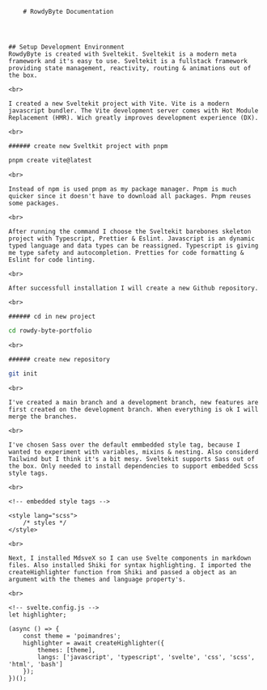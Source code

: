         # RowdyByte Documentation




    ## Setup Development Environment
    RowdyByte is created with Sveltekit. Sveltekit is a modern meta framework and it's easy to use. Sveltekit is a fullstack framework providing state management, reactivity, routing & animations out of the box.

    <br>

    I created a new Sveltekit project with Vite. Vite is a modern javascript bundler. The Vite development server comes with Hot Module Replacement (HMR). Wich greatly improves development experience (DX).

    <br>

    ###### create new Sveltkit project with pnpm

```bash
pnpm create vite@latest
```

    <br>

    Instead of npm is used pnpm as my package manager. Pnpm is much quicker since it doesn't have to download all packages. Pnpm reuses some packages.

    <br>

    After running the command I choose the Sveltekit barebones skeleton project with Typescript, Prettier & Eslint. Javascript is an dynamic typed language and data types can be reassigned. Typescript is giving me type safety and autocompletion. Pretties for code formatting & Eslint for code linting.

    <br>

    After successfull installation I will create a new Github repository.

    <br>

    ###### cd in new project

```bash
cd rowdy-byte-portfolio
```

    <br>

    ###### create new repository

```bash
git init
```

    <br>

    I've created a main branch and a development branch, new features are first created on the development branch. When everything is ok I will merge the branches.

    <br>

    I've chosen Sass over the default emmbedded style tag, because I wanted to experiment with variables, mixins & nesting. Also considerd Tailwind but I think it's a bit mesy. Sveltekit supports Sass out of the box. Only needed to install dependencies to support embedded Scss style tags.

    <br>

```svelte
<!-- embedded style tags -->

<style lang="scss">
	/* styles */
</style>
```

    <br>

    Next, I installed MdsveX so I can use Svelte components in markdown files. Also installed Shiki for syntax highlighting. I imported the createHighlighter function from Shiki and passed a object as an argument with the themes and language property's.

    <br>

```svelte
<!-- svelte.config.js -->
let highlighter;

(async () => {
	const theme = 'poimandres';
	highlighter = await createHighlighter({
		themes: [theme],
		langs: ['javascript', 'typescript', 'svelte', 'css', 'scss', 'html', 'bash']
	});
})();
```
